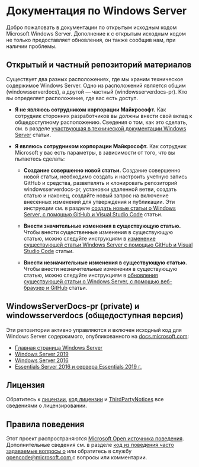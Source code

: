 # <a name="windows-server-documentation"></a>Документация по Windows Server

Добро пожаловать в документации по открытым исходным кодом Microsoft Windows Server. Дополнение к с открытым исходным кодом не только предоставляет обновления, он также сообщив нам, при наличии проблемы.

## <a name="public-vs-private-repo-contributions"></a>Открытый и частный репозиторий материалов

Существует два разных расположениях, где мы храним техническое содержимое Windows Server. Одно из расположений является общим (windowsserverdocs), а другой — частный (windowsserverdocs-pr). Кто вы определяет расположение, где вас есть доступ.

- **Я не являюсь сотрудником корпорации Майкрософт.** Как сотрудник сторонних разработчиков вы должны внести свой вклад к общедоступному расположению. Сведения о том, как это сделать, см. в разделе [участвующая в технической документации Windows Server](https://github.com/MicrosoftDocs/windowsserverdocs/blob/master/CONTRIBUTING.md) статьи.

- **Я являюсь сотрудником корпорации Майкрософт.** Как сотрудник Microsoft у вас есть параметры, в зависимости от того, что вы пытаетесь сделать:

    - **Создание совершенно новой статьи.** Создание совершенно новой статьи, необходимо создать и настроить учетную запись GitHub и средства, разветвлять и клонировать репозиторий windowsserverdocs-pr, установки удаленной ветви, создать статью и наконец, создайте новый запрос на включение внесенных изменений для утверждения и публикации. Эти инструкции см. в разделе [создать новые статьи о Windows Server, с помощью GitHub и Visual Studio Code](https://github.com/MicrosoftDocs/windowsserverdocs/blob/master/Contributor-guide/create-new-using-github.md) статьи.

    - **Внести значительные изменения в существующую статью.** Чтобы внести существенные изменения в существующую статью, можно следуйте инструкциям в [изменение существующей статьи Windows Server с помощью GitHub и Visual Studio Code](https://github.com/MicrosoftDocs/windowsserverdocs/blob/master/Contributor-guide/edit-existing-using-github.md) статьи.

    - **Внести незначительные изменения в существующую статью.** Чтобы внести незначительные изменения в существующую статью, можно следуйте инструкциям в [обновления существующей статьи о Windows Server, с помощью веб-браузер и GitHub](https://github.com/MicrosoftDocs/windowsserverdocs/blob/master/Contributor-guide/github-browser-updates.md) статьи.

## <a name="windowsserverdocs-pr-private-and-windowsserverdocs-public"></a>WindowsServerDocs-pr (private) и windowsserverdocs (общедоступная версия)

Эти репозитории активно управляются и включен исходный код для Windows Server содержимого, опубликованного на [docs.microsoft.com](https://docs.microsoft.com):

- [Главная страница Windows Server](https://docs.microsoft.com/windows-server/)
- [Windows Server 2019](https://docs.microsoft.com/windows-server/get-started-19/get-started-19)
- [Windows Server 2016](https://docs.microsoft.com/windows-server/get-started/server-basics)
- [Essentials Server 2016 и сервера Essentials 2019 г.](https://docs.microsoft.com/windows-server-essentials/get-started/get-started)

## <a name="license"></a>Лицензия

Обратитесь к [лицензии](https://github.com/MicrosoftDocs/windowsserverdocs-pr/blob/master/LICENSE), [код лицензии](https://github.com/MicrosoftDocs/windowsserverdocs-pr/blob/master/LICENSE-CODE) и [ThirdPartyNotices](https://github.com/MicrosoftDocs/windowsserverdocs-pr/blob/master/ThirdPartyNotices) все сведениями о лицензировании.

## <a name="code-of-conduct"></a>Правила поведения

Этот проект распространяются [Microsoft Open источника поведения](https://opensource.microsoft.com/codeofconduct/). Дополнительные сведения см. в разделе [код из поведения часто задаваемые вопросы о](https://opensource.microsoft.com/codeofconduct/faq/) или обратитесь в службу [ opencode@microsoft.com ](mailto:opencode@microsoft.com) с вопросы или комментарии.